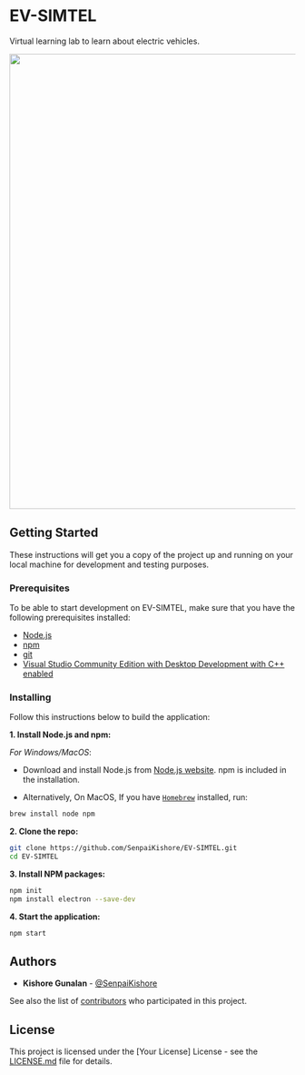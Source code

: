
# EV-SIMTEL

Virtual learning lab to learn about electric vehicles. 

<img align="center" src="pictures/overview.png" width="800">

## Getting Started

These instructions will get you a copy of the project up and running on your local machine for development and testing purposes.

### Prerequisites
To be able to start development on EV-SIMTEL, make sure that you have the following prerequisites installed: 

- [Node.js](https://nodejs.org/en)
- [npm](https://docs.npmjs.com/downloading-and-installing-node-js-and-npm)
- [git](https://git-scm.com/downloads)
- [Visual Studio Community Edition with Desktop Development with C++ enabled](https://visualstudio.microsoft.com/vs/community/)

### Installing

Follow this instructions below to build the application:
 
**1. Install Node.js and npm:**

*For Windows/MacOS*:
- Download and install Node.js from [Node.js website](https://nodejs.org/). npm is included in the installation.

- Alternatively, On MacOS, If you have [`Homebrew`](https://brew.sh/) installed, run:
```bash
brew install node npm
```
 
**2. Clone the repo:**
```bash
git clone https://github.com/SenpaiKishore/EV-SIMTEL.git
cd EV-SIMTEL
```

**3. Install NPM packages:**
```bash
npm init
npm install electron --save-dev
```

**4. Start the application:**
```bash
npm start
```

## Authors

- **Kishore Gunalan** - [@SenpaiKishore](https://twitter.com/senpaikishore)

See also the list of [contributors]() who participated in this project.

## License

This project is licensed under the [Your License] License - see the [LICENSE.md](LICENSE.md) file for details.

